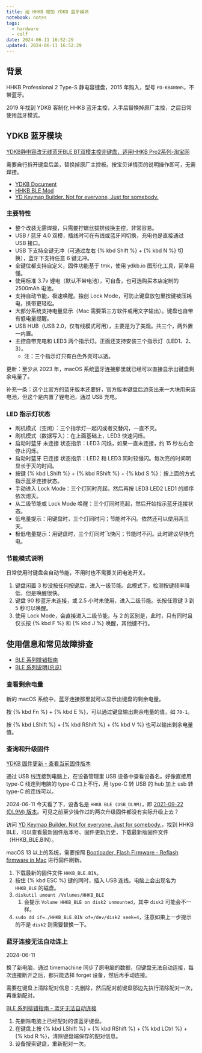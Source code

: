 ```yaml
---
title: 给 HHKB 增加 YDKB 蓝牙模块
notebook: notes
tags:
  - hardware
  - calf
date: 2024-06-11 16:52:29
updated: 2024-06-11 16:52:29
---
```

## 背景

HHKB Professional 2 Type-S 静电容键盘，2015 年购入，型号 `PD-KB400WS`，不带蓝牙。

2019 年找到 YDKB 客制化 HHKB 蓝牙主控，入手后替换掉原厂主控，之后日常使用蓝牙模式。

## YDKB 蓝牙模块

[YDKB静电容改无线蓝牙BLE BT双模主控非键盘，适用HHKB Pro2系列-淘宝网](https://item.taobao.com/item.htm?spm=2013.1.0.0.55833129b2R2LL&id=590221409485)

需要自行拆开键盘后盖，替换掉原厂主控板。按宝贝详情页的说明操作即可，无需焊接。

- [YDKB Document](https://ydkb.io/help/#/)
- [HHKB BLE Mod](https://ydkb.io/help/#/kb-mods/hhkb-ble)
- [YD Keymap Builder. Not for everyone, Just for somebody.](https://ydkb.io/)

### 主要特性

- 整个改装无需焊接，只需要拧螺丝拔排线换主控，非常容易。
- USB / 蓝牙 4.0 双模，插线时可在有线或蓝牙间切换，充电也是直接通过 USB 接口。
- USB 下支持全键无冲（可通过左右 {% kbd Shift %} + {% kbd N %} 切换），蓝牙下支持任意 6 键无冲。
- 全键位都支持自定义，固件功能基于 tmk，使用 ydkb.io 图形化工具，简单易懂。
- 使用标准 3.7v 锂电（默认不带电池），可自备，也可选购买本店定制的 2500mAh 电池。
- 支持自动节能，极速唤醒。独创 Lock Mode，可防止键盘放包里按键被压耗电，携带更轻松。
- 大部分系统支持电量显示（Mac 需要第三方软件或用文字输出）。键盘也自带有低电量提醒。
- USB HUB（USB 2.0，仅有线模式可用），主要是为了美观。共三个，两外置一内置。
- 主控自带充电和 LED3 两个指示灯。正面还支持安装三个指示灯（LED1、2、3）。
  - 注：三个指示灯只有白色外壳可以透。

更新：至少从 2023 年，macOS 系统蓝牙连接那里就已经可以直接显示出键盘剩余电量了。

补充一条：这个比官方的蓝牙版本还要好，官方版本键盘后边突出来一大块用来装电池，但这个是内置了锂电池，通过 USB 充电。

### LED 指示灯状态

- 刷机模式（空闲）：三个指示灯一起闪或者交替闪，一直不灭。
- 刷机模式（数据写入）：在上面基础上，LED3 快速闪烁。
- 启动时蓝牙 未连接 状态指示：LED3 闪烁，如果一直未连接，约 15 秒左右会停止闪烁。
- 启动时蓝牙 已连接 状态指示：LED2 和 LED3 同时较慢闪。每次亮的时间明显长于灭的时间。
- 按键 {% kbd LShift %} + {% kbd RShift %} + {% kbd S %}：按上面的方式指示蓝牙连接状态。
- 手动进入 Lock Mode：三个灯同时亮起，然后再按 LED3 LED2 LED1 的顺序依次熄灭。
- 从二级节能或 Lock Mode 唤醒：三个灯同时亮起，然后开始指示蓝牙连接状态。
- 低电量提示：用键盘时，三个灯同时闪；节能时不闪。依然还可以使用两三天。
- 极低电量提示：用键盘时，三个灯同时飞快闪；节能时不闪。此时建议尽快充电。

### 节能模式说明

日常使用时键盘会自动节能，不用时也不需要关闭电池开关。

1. 键盘闲置 3 秒没按任何按键后，进入一级节能。此模式下，检测按键频率降低，但是唤醒很快。
2. 键盘 90 秒蓝牙未连接，或 2.5 小时未使用，进入二级节能。长按任意键 3 到 5 秒可以唤醒。
3. 使用 Lock Mode，会直接进入二级节能，与 2 的区别是，此时，只有同时且仅长按 {% kbd F %} 和 {% kbd J %} 唤醒，其他键不行。

## 使用信息和常见故障排查

- [BLE 系列排错指南](https://ydkb.io/help/#/ble-series/troubleshooting)
- [BLE 系列说明(总览)](https://ydkb.io/help/#/ble-series/)

### 查看剩余电量

新的 macOS 系统中，蓝牙连接那里就可以显示出键盘的剩余电量。

按 {% kbd Fn %} + {% kbd E %}，可以通过键盘输出剩余电量的值，如 `70-1`。

按 {% kbd LShift %} + {% kbd RShift %} + {% kbd V %} 也可以输出剩余电量值。

### 查询和升级固件

[YDKB 固件更新 - 查看当前固件版本](https://ydkb.io/help/#/firmware?id=%e6%9f%a5%e7%9c%8b%e5%bd%93%e5%89%8d%e5%9b%ba%e4%bb%b6%e7%89%88%e6%9c%ac)

通过 USB 线连接到电脑上，在设备管理里 USB 设备中查看设备名。好像直接用 type-C 线连到电脑的 type-C 口上不行，用 type-C 转 USB 的 hub 加上 usb 转 type-C 的连线可以。

2024-06-11 今天看了下，设备名是 `HHKB BLE (USB_DL9M)`，即 [2021-09-22 (DL9M) 版本](https://ydkb.io/help/#/changelog/hhkb_ble?id=_2021-09-22-dl9m)。可见之前至少操作过的两次升级固件都没有实际升级上去？

访问 [YD Keymap Builder. Not for everyone, Just for somebody.](https://ydkb.io/)，找到 HHKB BLE，可以查看最新固件版本号、固件更新历史，下载最新版固件文件（HHKB_BLE.BIN）。

macOS 13 以上的系统，需要按照 [Bootloader, Flash Firmware - Reflash firmware in Mac](https://ydkb.io/help/#/en/bootloader/msd-bootloader?id=reflash-firmware-in-mac) 进行固件刷新。

1. 下载最新的固件文件 `HHKB_BLE.BIN`。
2. 按住 {% kbd ESC %} 键的同时，插入 USB 连线。电脑上会出现名为 `HHKB_BLE` 的磁盘。
3. `diskutil umount /Volumes/HHKB_BLE`
   1. 会提示 `Volume HHKB_BLE on disk2 unmounted`，其中 `disk2` 可能会不一样。
4. `sudo dd if=./HHKB_BLE.BIN of=/dev/disk2 seek=4`，注意如果上一步提示的不是 `disk2` 则需要替换一下。

### 蓝牙连接无法自动连上

2024-06-11

换了新电脑，通过 timemachine 同步了原电脑的数据，但键盘无法自动连接，每次连接断开之后，都只能选择 forget 设备，然后再手动连接。

需要在键盘上清除配对信息：先删除，然后配对前键盘那边先执行清除配对一次，再重新配对。

[BLE 系列排错指南 - 蓝牙无法自动连接](https://ydkb.io/help/#/ble-series/troubleshooting?id=%e8%93%9d%e7%89%99%e6%97%a0%e6%b3%95%e8%87%aa%e5%8a%a8%e8%bf%9e%e6%8e%a5)

1. 先删除电脑上已经配对的该蓝牙键盘。
2. 在键盘上按 {% kbd LShift %} + {% kbd RShift %} + {% kbd LCtrl %} + {% kbd R %}，清除键盘端保存的配对信息。
3. 设备搜索键盘，重新配对一次。
